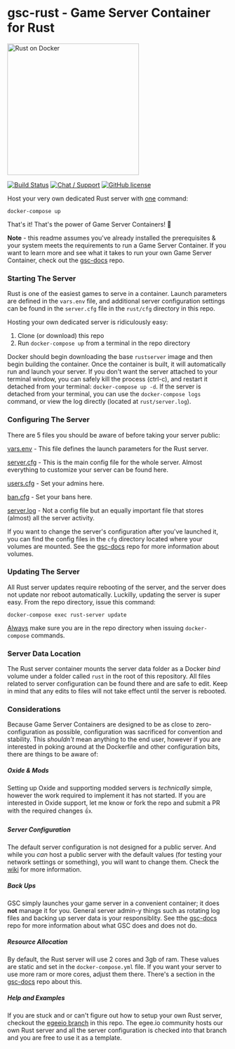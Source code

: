 # gsc-rust - Game Server Container for Rust
<a href="www.egee.io"><img src="https://i.imgur.com/Mvjrkqo.png" alt="Rust on Docker" width="300" /></a>

[![Build Status](https://travis-ci.org/egee-irl/gsc-rust.svg?branch=stable)](https://travis-ci.org/egee-irl/gsc-rust)
[![Chat / Support](https://img.shields.io/badge/Chat%20%2F%20Support-discord-7289DA.svg?style=flat)](https://discord.gg/42PMX5N)
[![GitHub license](https://img.shields.io/badge/license-GPLv3-blue.svg?style=flat)](https://github.com/egee-irl/gsc-rust/blob/stable/LICENSE)

Host your very own dedicated Rust server with <u>one</u> command:

``docker-compose up``

That's it! That's the power of Game Server Containers! 🐋

**Note** - this readme assumes you've already installed the prerequisites & your system meets the requirements to run a Game Server Container. If you want to learn more and see what it takes to run your own Game Server Container, check out the <a href="https://github.com/egee-irl/gsc-docs">gsc-docs</a> repo.

### Starting The Server

Rust is one of the easiest games to serve in a container. Launch parameters are defined in the ``vars.env`` file, and additional server configuration settings can be found in the ``server.cfg`` file in the ``rust/cfg`` directory in this repo.

Hosting your own dedicated server is ridiculously easy:

1. Clone (or download) this repo
2. Run ``docker-compose up`` from a terminal in the repo directory

Docker should begin downloading the base ``rustserver`` image and then begin building the container. Once the container is built, it will automatically run and launch your server. If you don't want the server attached to your terminal window, you can safely kill the process (ctrl-c), and restart it detached from your terminal: ``docker-compose up -d``. If the server is detached from your terminal, you can use the ``docker-compose logs`` command, or view the log directly (located at ``rust/server.log``).

### Configuring The Server

There are 5 files you should be aware of before taking your server public:

<a href="https://github.com/egee-irl/gsc-rust/wiki/vars.env">vars.env</a> - This file defines the launch parameters for the Rust server.

<a href="https://github.com/egee-irl/gsc-rust/wiki/server.cfg">server.cfg</a> - This is the main config file for the whole server. Almost everything to customize your server can be found here.

<a href="https://github.com/egee-irl/gsc-rust/wiki/users.cfg">users.cfg</a> - Set your admins here.

<a href="https://github.com/egee-irl/gsc-rust/wiki/bans.cfg">ban.cfg</a> - Set your bans here.

<a href="https://github.com/egee-irl/gsc-rust/wiki/server.log">server.log</a> - Not a config file but an equally important file that stores (almost) all the server activity.

If you want to change the server's configuration after you've launched it, you can find the config files in the ``cfg`` directory located where your volumes are mounted. See the <a href="https://github.com/egee-irl/gsc-docs">gsc-docs</a> repo for more information about volumes.

### Updating The Server

All Rust server updates require rebooting of the server, and the server does not update nor reboot automatically. Luckilly, updating the server is super easy. From the repo directory, issue this command:

``docker-compose exec rust-server update``

<u>Always</u> make sure you are in the repo directory when issuing ``docker-compose`` commands.

### Server Data Location
The Rust server container mounts the server data folder as a Docker _bind_ volume under a folder called ``rust`` in the root of this repository. All files related to server configuration can be found there and are safe to edit. Keep in mind that any edits to files will not take effect until the server is rebooted.

### Considerations

Because Game Server Containers are designed to be as close to zero-configuration as possible, configuration was sacrificed for convention and stability. This _shouldn't_ mean anything to the end user, however if you are interested in poking around at the Dockerfile and other configuration bits, there are things to be aware of:

##### Oxide & Mods
Setting up Oxide and supporting modded servers is _technically_ simple, however the work required to implement it has not started. If you are interested in Oxide support, let me know or fork the repo and submit a PR with the required changes 👍.

##### Server Configuration
The default server configuration is not designed for a public server. And while you _can_ host a public server with the default values (for testing your network settings or something), you will want to change them. Check the <a href="https://github.com/egee-irl/gsc-rust/wiki">wiki</a> for more information.

##### Back Ups
GSC simply launches your game server in a convenient container; it does **not** manage it for you. General server admin-y things such as rotating log files and backing up server data is your responsiblity. See tthe <a href="https://github.com/egee-irl/gsc-docs">gsc-docs</a> repo for more information about what GSC does and does not do.

##### Resource Allocation
By default, the Rust server will use 2 cores and 3gb of ram. These values are static and set in the ``docker-compose.yml`` file. If you want your server to use more ram or more cores, adjust them there. There's a section in the <a href="https://github.com/egee-irl/gsc-docs">gsc-docs</a> repo about this.

##### Help and Examples
If you are stuck and or can't figure out how to setup your own Rust server, checkout the <a href="https://github.com/egee-irl/gsc-rust/tree/egeeio">egeeio branch</a> in this repo. The egee.io community hosts our own Rust server and all the server configuration is checked into that branch and you are free to use it as a template.
